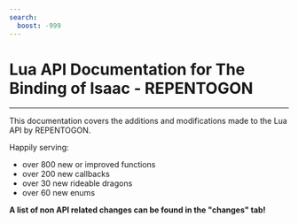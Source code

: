 ```yaml
---
search:
  boost: -999
---
```

# Lua API Documentation for The Binding of Isaac - REPENTOGON
___

This documentation covers the additions and modifications made to the Lua API by REPENTOGON.

Happily serving:

- over 800 new or improved functions
- over 200 new callbacks
- over 30 new rideable dragons
- over 60 new enums

**A list of non API related changes can be found in the "changes" tab!**
